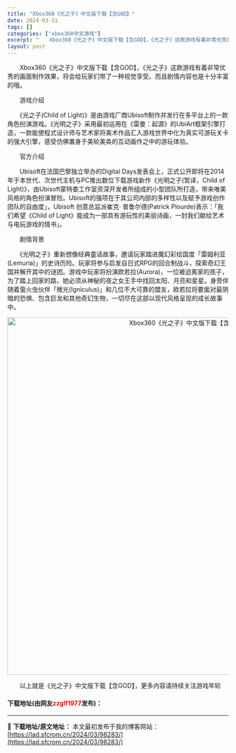 ```yaml
---
title: "Xbox360《光之子》中文版下载【含GOD】"
date: 2024-03-31
tags: []
categories: ["xbox360中文游戏"]
excerpt: "　　Xbox360《光之子》中文版下载【含GOD】，《光之子》这款游戏有着非常优秀的画面制作效果，将会给玩家们带了一种视觉享受。而且剧情内容也是十分丰富的哦。 　　游戏介绍 　　《光之子(Child of Light)》是由游戏厂商Ubisoft制作并发行在多平台上的一款角色扮演游戏。《光明之子》采&hellip;"
layout: post
---
```


 <p>　　Xbox360《光之子》中文版下载【含GOD】，《光之子》这款游戏有着非常优秀的画面制作效果，将会给玩家们带了一种视觉享受。而且剧情内容也是十分丰富的哦。</p> <p>　　游戏介绍</p> <p>　　《光之子(Child of Light)》是由游戏厂商Ubisoft制作并发行在多平台上的一款角色扮演游戏。《光明之子》采用最初运用在《雷曼：起源》的UbiArt框架引擎打造，一款能使程式设计师与艺术家将美术作品汇入游戏世界中化为真实可游玩关卡的强大引擎，感受仿佛置身于美轮美奂的互动画作之中的游玩体验。</p> <p>　　官方介绍</p> <p>　　Ubisoft在法国巴黎独立举办的Digital Days发表会上，正式公开即将在2014年于本世代、次世代主机与PC推出数位下载游戏新作《光明之子(暂译，Child of Light)》，由Ubisoft蒙特娄工作室资深开发者所组成的小型团队所打造，带来唯美风格的角色扮演冒险。Ubisoft的强项在于其公司内部的多样性以及赋予游戏创作团队的自由度」，Ubisoft 创意总监派崔克‧ 普鲁尔德(Patrick Plourde)表示：「我们希望《Child of Light》能成为一部具有游玩性的美丽诗画，一封我们献给艺术与电玩游戏的情书」。</p> <p>　　剧情背景</p> <p>　　《光明之子》重新想像经典童话故事，邀请玩家踏进魔幻彩绘国度「雷姆利亚(Lemuria)」的史诗历险。玩家将参与启发自日式RPG的回合制战斗，探索奇幻王国并解开其中的谜团。游戏中玩家将扮演欧若拉(Aurora)，一位被迫离家的孩子，为了踏上回家的路，她必须从神秘的夜之女王手中找回太阳、月亮和星星。身旁伴随着萤火虫伙伴「微光(Igniculus)」和几位不大可靠的盟友，欧若拉将要面对最阴暗的恐惧、包含巨龙和其他奇幻生物，一切尽在这部以现代风格呈现的成长故事中。</p> <p align="center"><img align="" border="0" src="https://lad.sfcrom.cn/wp-content/uploads/2024/03/20240330_660840e9d1aee.jpg" width="812" alt="Xbox360《光之子》中文版下载【含GOD】" /></p> <p>　　以上就是《光之子》中文版下载【含GOD】，更多内容请持续关注游戏年轮</p> <p><h4>下载地址(由网友<font color="red">zzglf1977</font>发布)：</h4></p> 

---
📖 **下载地址/原文地址：** 本文最初发布于我的博客网站：[https://lad.sfcrom.cn/2024/03/98283/](https://lad.sfcrom.cn/2024/03/98283/)
